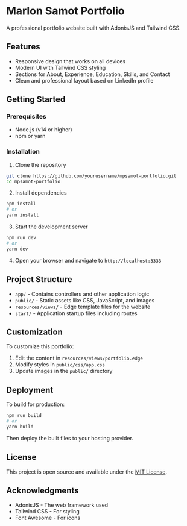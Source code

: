 # Marlon Samot Portfolio

A professional portfolio website built with AdonisJS and Tailwind CSS.

## Features

- Responsive design that works on all devices
- Modern UI with Tailwind CSS styling
- Sections for About, Experience, Education, Skills, and Contact
- Clean and professional layout based on LinkedIn profile

## Getting Started

### Prerequisites

- Node.js (v14 or higher)
- npm or yarn

### Installation

1. Clone the repository
```bash
git clone https://github.com/yourusername/mpsamot-portfolio.git
cd mpsamot-portfolio
```

2. Install dependencies
```bash
npm install
# or
yarn install
```

3. Start the development server
```bash
npm run dev
# or
yarn dev
```

4. Open your browser and navigate to `http://localhost:3333`

## Project Structure

- `app/` - Contains controllers and other application logic
- `public/` - Static assets like CSS, JavaScript, and images
- `resources/views/` - Edge template files for the website
- `start/` - Application startup files including routes

## Customization

To customize this portfolio:

1. Edit the content in `resources/views/portfolio.edge`
2. Modify styles in `public/css/app.css`
3. Update images in the `public/` directory

## Deployment

To build for production:

```bash
npm run build
# or
yarn build
```

Then deploy the built files to your hosting provider.

## License

This project is open source and available under the [MIT License](LICENSE).

## Acknowledgments

- AdonisJS - The web framework used
- Tailwind CSS - For styling
- Font Awesome - For icons